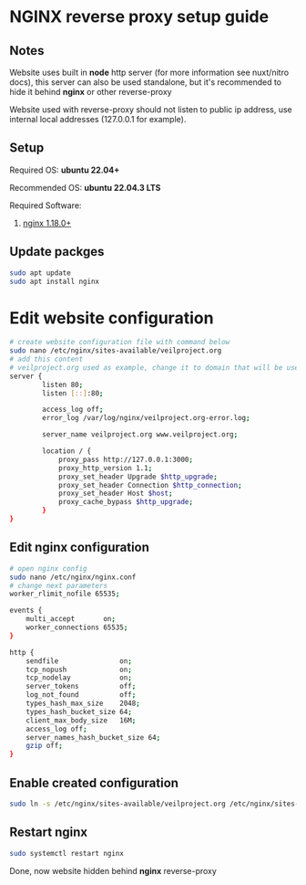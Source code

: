 # NGINX reverse proxy setup guide
## Notes
Website uses built in **node** http server (for more information see nuxt/nitro docs), this server can also be used standalone, but it's recommended to hide it behind **nginx** or other reverse-proxy

Website used with reverse-proxy should not listen to public ip address, use internal local addresses (127.0.0.1 for example).
## Setup
Required OS: **ubuntu 22.04+**

Recommended OS: **ubuntu 22.04.3 LTS**

Required Software:
1. [nginx 1.18.0+](https://nginx.org/en/)

## Update packges

```bash
sudo apt update
sudo apt install nginx
```

# Edit website configuration
```bash
# create website configuration file with command below
sudo nano /etc/nginx/sites-available/veilproject.org
# add this content
# veilproject.org used as example, change it to domain that will be used for website
server {
        listen 80;
        listen [::]:80;

        access_log off;
        error_log /var/log/nginx/veilproject.org-error.log;

        server_name veilproject.org www.veilproject.org;

        location / {
            proxy_pass http://127.0.0.1:3000;
            proxy_http_version 1.1;
            proxy_set_header Upgrade $http_upgrade;
            proxy_set_header Connection $http_connection;
            proxy_set_header Host $host;
            proxy_cache_bypass $http_upgrade;
        }
}
```


## Edit nginx configuration
```bash
# open nginx config
sudo nano /etc/nginx/nginx.conf
# change next parameters
worker_rlimit_nofile 65535;

events {
    multi_accept       on;
    worker_connections 65535;
}

http {
    sendfile               on;
    tcp_nopush             on;
    tcp_nodelay            on;
    server_tokens          off;
    log_not_found          off;
    types_hash_max_size    2048;
    types_hash_bucket_size 64;
    client_max_body_size   16M;
    access_log off;
    server_names_hash_bucket_size 64;
    gzip off;
}
```

## Enable created configuration
```bash
sudo ln -s /etc/nginx/sites-available/veilproject.org /etc/nginx/sites-enabled/
```

## Restart nginx
```bash
sudo systemctl restart nginx
```

Done, now website hidden behind **nginx** reverse-proxy